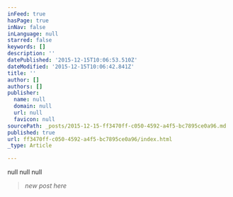```yaml
---
inFeed: true
hasPage: true
inNav: false
inLanguage: null
starred: false
keywords: []
description: ''
datePublished: '2015-12-15T10:06:53.510Z'
dateModified: '2015-12-15T10:06:42.841Z'
title: ''
author: []
authors: []
publisher:
  name: null
  domain: null
  url: null
  favicon: null
sourcePath: _posts/2015-12-15-ff3470ff-c050-4592-a4f5-bc7895ce0a96.md
published: true
url: ff3470ff-c050-4592-a4f5-bc7895ce0a96/index.html
_type: Article

---
```

null
null
null

> _new post here_